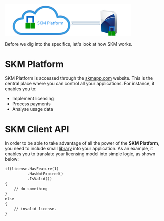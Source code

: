 
<img src="/images/skmoverview3.png" width="80%" />

Before we dig into the specifics, let's look at how SKM works.

# SKM Platform
SKM Platform is accessed through the [skmapp.com](http://skmapp.com) website.
This is the central place where you can control all your applications. 
For instance, it enables you to:

* Implement licensing
* Process payments
* Analyse usage data

# SKM Client API
In order to be able to take advantage of all the power of the **SKM Platform**,
you need to include small [library](https://github.com/SerialKeyManager/SKGL-Extension-for-dot-NET) into your application.
As an example, it enables you to translate your licensing model into simple logic, as shown below:

```
if(license.HasFeature(1)
          .HasNotExpired()
          .IsValid())
{
    // do something
}
else
{
    // invalid license.
}
```